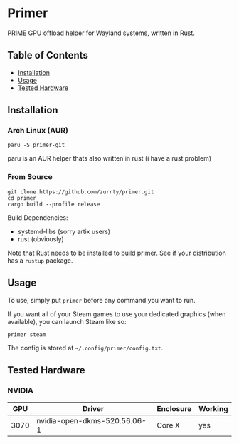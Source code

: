 # Primer

PRIME GPU offload helper for Wayland systems, written in Rust.

## Table of Contents
* [Installation](README.md#installation)
* [Usage](README.md#usage)
* [Tested Hardware](README.md#tested-hardware)
## Installation
### Arch Linux (AUR)
```
paru -S primer-git
```
paru is an AUR helper thats also written in rust (i have a rust problem)
### From Source
```
git clone https://github.com/zurrty/primer.git
cd primer
cargo build --profile release
```
Build Dependencies:
* systemd-libs (sorry artix users)
* rust (obviously)

Note that Rust needs to be installed to build primer. See if your distribution has a `rustup` package.

## Usage
To use, simply put `primer` before any command you want to run.

If you want all of your Steam games to use your dedicated graphics (when available), you can launch Steam like so: 
```
primer steam
```

The config is stored at `~/.config/primer/config.txt`. 
## Tested Hardware

### NVIDIA
| GPU | Driver | Enclosure | Working |
| --- | --- | --- | --- |
| 3070 | nvidia-open-dkms-520.56.06-1 | Core X | yes
